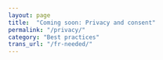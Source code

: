```yaml
---
layout: page
title:  "Coming soon: Privacy and consent"
permalink: "/privacy/"
category: "Best practices"
trans_url: "/fr-needed/"
---
```


<!-- 
Welcome! 
Before you begin research at CDS, there are some things to be aware of when doing user research in government and at Treasury Board. This guide outlines resources, processes, and questions that will guide you through a study in a way that is ethical, legal, compliant with policies and regulations, and consistent. 
This guide is a work in progress – if you have any questions please contact a member of the policy or research team.
This derives from a meeting between Policy x Research that took place December 2018 - the results can be found here.
What the policy team provides
Establishes what the framework and policy processes are for a given research activity
Clears the bureaucracy so researchers can do their job
What design researchers provide
Establishes research processes
Ensures that laws and policies conform to their own and established research ethics

Basic Privacy & Consent Guidelines
New to the team?
Before you get started with any research activities at CDS, take some time to read through the following questions and answers. For all research activities you undertake, you will need to be aware of the following: 
What privacy and consent documents do I need to do [insert type] of research?
If doing intercept interviews, you will need a consent form and a privacy statement.
If also recording the participant, you will need an additional consent form.
If recruiting via an intermediary (e.g. an individual or an organization finds potential participants for CDS), the recruiter will need to provide consent to CDS to act as a recruiter (e.g. via an email), and they will need consent forms and privacy statements to distribute to potential participants.

Which email do I use for recruitment?
Your @tbs-sct.gc.ca email. Personal information is Protected and must remain on your TBS devices (tablets, @tbs-sct.gc.ca email, work-issued phones). We know this isn’t ideal – we’re working on it.

On what devices can I record information?
You can use your TBS phones for audio recording. Use the voice notes feature in the encrypted container portion of your phone (if it has one – chat with a member of the policy team for more information).
Be sure to send the recording to your TBS tablet, not MacBook, to listen and store. Only once it’s transcribed can it go on a MacBook. Again, not ideal, but we’re working on it.

How should I save participant information + org information?
Participant information should be stored on TBS devices.

You can use your MacBooks and CDS email accounts for outreach with organizations, but as soon as you’re exchanging personal information you should use your TBS devices. It’s safer just to stick to TBS devices and accounts.


What is considered protected data?
Generally speaking, anything with personal information in it should be treated as protected.


WHERE should data be stored? Macbook? Tablet?
Store all protected data on your TBS tablet. Don’t send it (e.g. via an email) outside of the TBS system. 


How long do I need to hold on to consent forms?
We should hold on to consent forms for as long as we’re using the data from those research sessions. As a rough rule, that would be until the end of CDS’s involvement with a product.

Retaining a consent form is extra important if it allows the participant to withdraw their consent after the research. (e.g., if the research was confidential.) 


Where should I retain consent forms? (physical vs digital)
Digital privacy and consent forms should be stored on your TBS tablet.

Physical privacy and consent forms should be stored in the research locker in the CDS office (ask a researcher for the code). 


How do I dispose of data? Consent forms? Notes?
Data recorded on paper (e.g. consent forms, hand-written notes) should be shredded using the shredders in the office’s printer rooms. (Fun fact: those shredders are RCMP-approved!)


Who can have access to research data?
This depends on the collection authority under which the data was collected.
If the privacy statement only includes TBS’s authority (“authorized by the Financial Administration Act”), then only TBS employees (CDS, essentially) can view it until the information is depersonalized (anonymized).
If the privacy statement includes both TBS’s and the partner’s collection authority (e.g., “authorized by the Financial Administration Act and the Department of Veterans Affairs Act”), then both TBS employees and employees of the partner department can view the data.

Who in a partner department can view data?
As long as the partner’s collection authority is included, any employee in the partner department could view it. That said, we must limit that sharing to employees who have a valid reason to access and handle that data, as it contains personal information.

Can other staff at CDS view data? Other members of the product team? 

The same guidelines apply here as they do for who in a partner department can view the data. With TBS’s collection authority, any TBS employee could view it, but we must limit that sharing to those with a valid reason.

These constraints apply to raw data. Summary data (where no insights or observations could be identified with an individual) can be shared openly.

Can a partner send personal information to a CDS researcher? (e.g. a spreadsheet with immigration application information)
A partner cannot send us an unsolicited spreadsheet with personal information. We would need to make sure we have the legal authority to collect the personal information. In order to share data between a partner and CDS, when the data was collected it would need both the partner and TBS’s collection authority, and the data would need to have been included in one of the standard personal information banks, like PSU 938 “Outreach”.

What can I digitize from paper notes? Where can I store that digitized information?
Paper notes can be fully digitized through manual transcription or through the TBS network scanners (not the ones that connect to our MacBooks).
Store digitized notes on your TBS devices. If you’d to share them with other researchers or other members of your team, you can email their TBS accounts or store the notes in GCDocs. 

If I want to take digital notes, where I can I store that?
If taking digital notes, use your TBS devices (TBS-issued phone, in the secure section, or your tablet).

Resources
Readings
These readings cover much of the language used when writing consent and privacy forms alongside Policy Team members. If possible, read these prior to beginning any research to familiarize yourself with language and policies.

The Privacy Act: Governs how the federal government handles personal information. 
Section 3: Definitions
Section 4: Authority to Collect
Section 8 (2): Appropriate Disclosure of Information

Tri-council policy statement on Ethical Conduct for research w/ humans: Core principles which outline best practices for conducting research with participants. Chapter 3 provides guidelines for collecting informed consent. 
Chapter 3: Consent

Directive on Privacy Practices: Provides direction to government institutions on how to implement effective privacy practices.
(see CDS summary)
Section 6: Requirements
Section 6.2.9: Privacy Notice

In-house tools
These tools have been developed by the policy team to make privacy and consent gathering more efficient and safe. You will use them in partnership with the policy team. 

Research Activity Privacy Guide
When to use: As soon as you have decided where and who to research, complete this form to the best of your ability and share with policy. 

Privacy and Consent Framework for Notices
When to use: When choosing which privacy and consent notices to use. 

Privacy and Consent form Generator
When to use: In partnership with policy to design privacy and consent forms that are easily readable by the general public. 

Keywords and Acronyms
A more complete set of definitions can be found in the Privacy and Consent Framework.
PII

Personally Identifiable Information
Any single data element that identifies a specific individual. Any information that can be used to distinguish one person from another and can be used for de-anonymizing anonymous data can be considered PII. 
ATIP

Access to Information and Privacy
The Access to Information Act gives every Canadian citizen, permanent resident, individual or corporation in Canada the right to request access to records that are under the control of federal government institutions, regardless of their format. The Treasury Board Secretariat ATIP office reviews our privacy and consent notices. 
PIB

Personal Information Bank
Descriptions of personal information under the control of a government institution that is organized and retrievable by an individual's name or by a number, symbol or other element that identifies that individual.
Confidential
A level of confidentiality. Confidential data are usually coded: the subject is assigned a unique identifier that will be used to identify the data.(E.g., “respondent 1”)
Anonymous
A level of confidentiality. Anonymous data are recorded so that the information can never be linked to the subject who supplied it.
Anonymized or Depersonalized
A level of confidentiality. Anonymized or depersonalized data is initially collected with the identity of the participat known. Then undergoes a rigorous process to remove identifying information such that no single element or combination of data could be used to identify the individual. 
Protected Information
Applies to information or assets that, if compromised, could reasonably be expected to cause injury to a non-national interest—that is, an individual interest such as a person or an organization.

What to Know: Per Research Phase.
So, you’re caught up and ready for research?
The following are questions that should be discussed as you proceed through research, phase by phase. Work with your Policy teammate to answer these questions as you move from start to finish on a study. 
Phase
Questions for researchers to ask
Before you start
Who will be conducting the research?
Has the department done user research before?
What kind of authority to collect information does the partner department have?
How do we envision research findings will be shared?
Will the department help us find research participants?
Will we be collecting any personal information during the recruitment process?

Service Overview
Critical Questions to answer: 
What are the department specific ATIP practices?
What is the business case for research? 
Good-to-have answers: 
How risk averse is the partner?
Who should we be meeting with to socialize the research plan?
Is there anything specific to the department that should not be done in regards to research and data collection?

Research Plan
Critical Questions to answer: 
What methods do we plan to use and what personal information will we need to collect?
What are the anticipated sample sizes?
Good-to-have answers: 
What technologies will be used?
How and what will findings be recorded and stored with?
How sensitive is the data being collected? How will data be obscured?
How will consent be collected?

Refining User Segment
Critical Questions to answer: 
Will we need to make special considerations to prevent coercion and ensure they are able to give informed consent?
Where will we be meeting users during testing and interviews (the home, public, etc.)?
Good-to-have answers: 
What segments of the population would we like to speak with?
What is the timeline for consent turnaround?

Recruitment
Critical Questions to answer: 
What recruitment methodology will I use?
Intercept?
Snowball?
What PII is being collected? What PII do we *need*?
Good-to-have answers: 
Will we have access to participants through partner/customer channels?
What information can I share with potential participants?
Can I reach out to past participants?

Running Research
Critical Questions to answer:
What are the benefits and risks of this research for participants?
Good-to-have answers: 
How can I clearly state to a participant how their data will be used? How can I guarantee that the data will be limited to that usage?
Is there anything I can’t speak about when working with a participant?
How can I maintain participants’ privacy throughout the research?



-->



